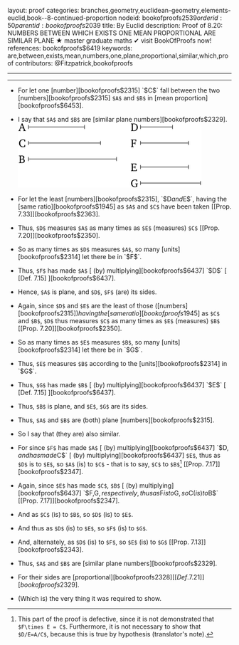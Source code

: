 layout: proof
categories: branches,geometry,euclidean-geometry,elements-euclid,book--8-continued-proportion
nodeid: bookofproofs$2539
orderid: 50
parentid: bookofproofs$2039
title: By Euclid
description:  Proof of 8.20: NUMBERS BETWEEN WHICH EXISTS ONE MEAN PROPORTIONAL ARE SIMILAR PLANE &#9733; master graduate maths &#10004; visit BookOfProofs now!
references: bookofproofs$6419
keywords: are,between,exists,mean,numbers,one,plane,proportional,similar,which,proof
contributors: @Fitzpatrick,bookofproofs

---


---



* For let one [number][bookofproofs$2315] `$C$` fall between the two [numbers][bookofproofs$2315] `$A$` and `$B$` in [mean proportion][bookofproofs$6453].
* I say that `$A$` and `$B$` are [similar plane numbers][bookofproofs$2329].
![fig20e](https://github.com/bookofproofs/bookofproofs.github.io/blob/main/_sources/_assets/images/euclid/Book08/fig20e.png?raw=true)

* For let the least [numbers][bookofproofs$2315], `$D$` and `$E$`, having the [same ratio][bookofproofs$1945] as `$A$` and `$C$` have been taken [[Prop. 7.33]][bookofproofs$2363].
* Thus, `$D$` measures `$A$` as many times as `$E$` (measures) `$C$` [[Prop. 7.20]][bookofproofs$2350].
* So as many times as `$D$` measures `$A$`, so many [units][bookofproofs$2314] let there be in `$F$`.
* Thus, `$F$` has made `$A$` [ (by) multiplying][bookofproofs$6437] `$D$` [ [Def. 7.15] ][bookofproofs$6437].
* Hence, `$A$` is plane, and `$D$`, `$F$` (are) its sides.
* Again, since `$D$` and `$E$` are the least of those ([numbers][bookofproofs$2315]) having the [same ratio][bookofproofs$1945] as `$C$` and `$B$`, `$D$` thus measures `$C$` as many times as `$E$` (measures) `$B$` [[Prop. 7.20]][bookofproofs$2350].
* So as many times as `$E$` measures `$B$`, so many [units][bookofproofs$2314] let there be in `$G$`.
* Thus, `$E$` measures `$B$` according to the [units][bookofproofs$2314] in `$G$`.
* Thus, `$G$` has made `$B$` [ (by) multiplying][bookofproofs$6437] `$E$` [ [Def. 7.15] ][bookofproofs$6437].
* Thus, `$B$` is plane, and `$E$`, `$G$` are its sides.
* Thus, `$A$` and `$B$` are (both) plane [numbers][bookofproofs$2315].
* So I say that (they are) also similar.
* For since `$F$` has made `$A$` [ (by) multiplying][bookofproofs$6437] `$D$`, and has made `$C$` [ (by) multiplying][bookofproofs$6437] `$E$`, thus as `$D$` is to `$E$`, so `$A$` (is) to `$C$` - that is to say, `$C$` to `$B$`[^1] [[Prop. 7.17]][bookofproofs$2347].
* Again, since `$E$` has made `$C$`, `$B$` [ (by) multiplying][bookofproofs$6437] `$F$`, `$G$`, respectively, thus as `$F$` is to `$G$`, so `$C$` (is) to `$B$` [[Prop. 7.17]][bookofproofs$2347].
* And as `$C$` (is) to `$B$`, so `$D$` (is) to `$E$`.
* And thus as `$D$` (is) to `$E$`, so `$F$` (is) to `$G$`.
* And, alternately, as `$D$` (is) to `$F$`, so `$E$` (is) to `$G$` [[Prop. 7.13]][bookofproofs$2343].
* Thus, `$A$` and `$B$` are [similar plane numbers][bookofproofs$2329].
* For their sides are [proportional][bookofproofs$2328] [ [Def. 7.21] ][bookofproofs$2329].
* (Which is) the very thing it was required to show.

[^1]: This part of the proof is defective, since it is not demonstrated that `$F\times E = C$`. Furthermore, it is not necessary to show that `$D/E=A/C$`, because this is true by hypothesis (translator's note).
